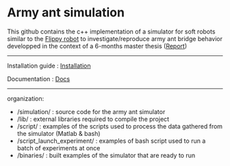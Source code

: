 # Army ant simulation
This github contains the c++ implementation of a simulator for soft robots similar to the [Flippy robot](https://ssr.seas.harvard.edu/publications/flippy-soft-autonomous-climber-simple-sensing-and-control) to investigate/reproduce army ant bridge behavior developped in the context of a 6-months master thesis ([Report](../../blob/master/Report/Master_Thesis_HOUEL.pdf))

***
Installation guide : [Installation](../../wiki/Installation-guide)

Documentation : [Docs](https://lustupuce.github.io/Army_ant_simulation/)

***
organization:
  * /simulation/ :                source code for the army ant simulator
  * /lib/ :                       external libraries required to compile the project
  * /script/ :                    examples of the scripts used to process the data gathered from the simulator (Matlab & bash)
  * /script_launch_experiment/ :  examples of bash script used to run a batch of experiments at once
  * /binaries/ :                  built examples of the simulator that are ready to run


